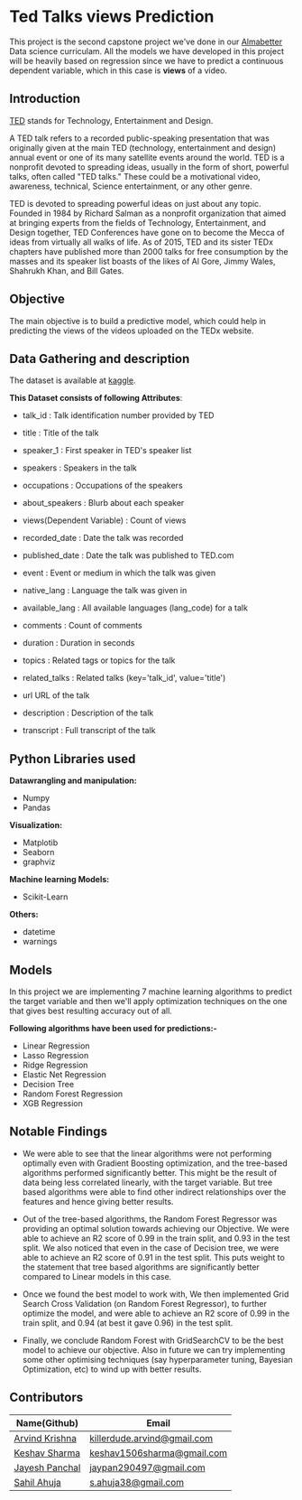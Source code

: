 # **Ted Talks views Prediction**

This project is the second capstone project we've done in our [Almabetter](https://almabetter.com) Data science curriculam. All the models we have developed in this project will be heavily based on regression since we have to predict a continuous dependent variable, which in this case is **views** of a video.

## **Introduction**

[TED](https://www.ted.com) stands for Technology, Entertainment and Design.

A TED talk refers to a recorded public-speaking presentation that was originally given at the main TED (technology, entertainment and design) annual event or one of its many satellite events around the world. TED is a nonprofit devoted to spreading ideas, usually in the form of short, powerful talks, often called "TED talks." These could be a motivational video, awareness, technical, Science entertainment, or any other genre.

TED is devoted to spreading powerful ideas on just about any topic. Founded in 1984 by Richard Salman as a nonprofit organization that aimed at bringing experts from the fields of Technology, Entertainment, and Design together, TED Conferences have gone on to become the Mecca of ideas from virtually all walks of life. As of 2015, TED and its sister TEDx chapters have published more than 2000 talks for free consumption by the masses and its speaker list boasts of the likes of Al Gore, Jimmy Wales, Shahrukh Khan, and Bill Gates.

## **Objective**
The main objective is to build a predictive model, which could help in predicting the views of the videos uploaded on the TEDx website.

## **Data Gathering and description**

The dataset is available at [kaggle](https://www.kaggle.com/code/dochev/predicting-ted-talks-views-with-ml-models/data).

**This Dataset consists of following Attributes**:

* talk_id : Talk identification number provided by TED

* title : Title of the talk

* speaker_1 : First speaker in TED's speaker list

* speakers : Speakers in the talk

* occupations : Occupations of the speakers

* about_speakers : Blurb about each speaker

* views(Dependent Variable) : Count of views

* recorded_date : Date the talk was recorded

* published_date : Date the talk was published to TED.com

* event : Event or medium in which the talk was given

* native_lang : Language the talk was given in

* available_lang : All available languages (lang_code) for a talk

* comments : Count of comments

* duration : Duration in seconds

* topics : Related tags or topics for the talk

* related_talks : Related talks (key='talk_id', value='title')

* url URL of the talk

* description : Description of the talk

* transcript : Full transcript of the talk

## **Python Libraries used**

**Datawrangling and manipulation:** 
* Numpy
* Pandas

**Visualization:** 
* Matplotib
* Seaborn 
* graphviz

**Machine learning Models:**
* Scikit-Learn

**Others:**
* datetime
* warnings

## **Models**

In this project we are implementing 7 machine learning algorithms to predict the target variable and then we'll apply optimization techniques on the one that gives best resulting accuracy out of all.

**Following algorithms have been used for predictions:-**

* Linear Regression
* Lasso Regression
* Ridge Regression
* Elastic Net Regression
* Decision Tree
* Random Forest Regression
* XGB Regression

## **Notable Findings**

* We were able to see that the linear algorithms were not performing optimally even with Gradient Boosting optimization, and the tree-based algorithms performed significantly better. This might be the result of data being less correlated linearly, with the target variable. But tree based algorithms were able to find other indirect relationships over the features and hence giving better results.

* Out of the tree-based algorithms, the Random Forest Regressor was providing an optimal solution towards achieving our Objective. We were able to achieve an R2 score of 0.99 in the train split, and 0.93 in the test split. We also noticed that even in the case of Decision tree, we were able to achieve an R2 score of 0.91 in the test split. This puts weight to the statement that tree based algorithms are significantly better compared to Linear models in this case.

* Once we found the best model to work with, We then implemented Grid Search Cross Validation (on Random Forest Regressor), to further optimize the model, and were able to achieve an R2 score of 0.99 in the train split, and 0.94 (at best it gave 0.96) in the test split.

* Finally, we conclude Random Forest with GridSearchCV to be the best model to achieve our objective. Also in future we can try implementing some other optimising techniques (say hyperparameter tuning, Bayesian Optimization, etc) to wind up with better results.

## **Contributors**

|Name(Github)    |  Email   | 
|---------|-----------------|
|[Arvind Krishna](https://github.com/Arvind-krishna) |     killerdude.arvind@gmail.com    |
|[Keshav Sharma](https://github.com/Keshav1506) |    keshav1506sharma@gmail.com    |
|[Jayesh Panchal](https://github.com/Jayesh-Panchal) |     jaypan290497@gmail.com    |
|[Sahil Ahuja](https://github.com/saahilahujaa) |     s.ahuja38@gmail.com    |
